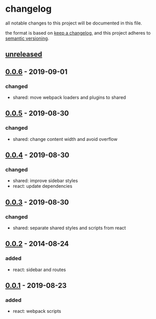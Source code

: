 # changelog

all notable changes to this project will be documented in this file.

the format is based on [keep a changelog](https://keepachangelog.com/en/1.0.0/),
and this project adheres to [semantic versioning](https://semver.org/spec/v2.0.0.html).

## [unreleased]

## [0.0.6] - 2019-09-01

### changed

-   shared: move webpack loaders and plugins to shared

## [0.0.5] - 2019-08-30

### changed

-   shared: change content width and avoid overflow

## [0.0.4] - 2019-08-30

### changed

-   shared: improve sidebar styles
-   react: update dependencies

## [0.0.3] - 2019-08-30

### changed

-   shared: separate shared styles and scripts from react

## [0.0.2] - 2014-08-24

### added

-   react: sidebar and routes

## [0.0.1] - 2019-08-23

### added

-   react: webpack scripts

[unreleased]: https://github.com/rive/rive/compare/v0.0.6...HEAD
[0.0.6]: https://github.com/rive/rive/compare/v0.0.5...v0.0.6
[0.0.5]: https://github.com/rive/rive/compare/v0.0.4...v0.0.5
[0.0.4]: https://github.com/rive/rive/compare/v0.0.3...v0.0.4
[0.0.3]: https://github.com/rive/rive/compare/v0.0.2...v0.0.3
[0.0.2]: https://github.com/rive/rive/compare/v0.0.1...v0.0.2
[0.0.1]: https://github.com/rive/rive/releases/tag/v0.0.1

